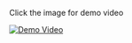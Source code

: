 Click the image for demo video

[![Demo Video](https://user-images.githubusercontent.com/38081126/213603892-ec9f0a47-2fb1-4956-be5e-8d29b7509a6f.jpg)](https://youtu.be/ui2ZnpYVJNk)

